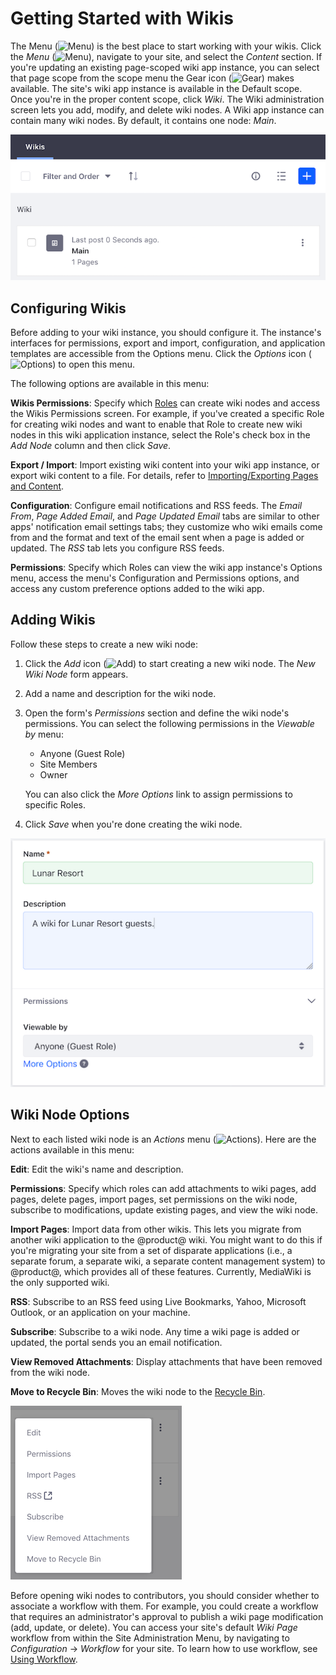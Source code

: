 # Getting Started with Wikis [](id=getting-started-with-wikis)

The Menu (![Menu](../../../../images/icon-menu.png)) 
is the best place to start working with your wikis. Click the *Menu* 
(![Menu](../../../../images/icon-menu.png)), navigate to your site, and select 
the *Content* section. If you're updating an existing page-scoped wiki app 
instance, you can select that page scope from the scope menu the Gear icon
(![Gear](../../../../images/icon-control-menu-gear.png)) 
makes available. The site's wiki app instance is available in the Default scope. 
Once you're in the proper content scope, click *Wiki*. The Wiki administration 
screen lets you add, modify, and delete wiki nodes. A Wiki app instance can 
contain many wiki nodes. By default, it contains one node: *Main*. 

![Figure 1: The Wiki app instance has a wiki node named *Main* with a single front page. You can build on the Main node or click the Add icon to create a new node.](../../../../images/wiki-admin-empty.png)

## Configuring Wikis [](id=configuring-wikis)

Before adding to your wiki instance, you should configure it. The instance's 
interfaces for permissions, export and import, configuration, and application 
templates are accessible from the Options menu. Click the
*Options* icon 
(![Options](../../../../images/icon-options.png)) to open this menu.

The following options are available in this menu: 

**Wikis Permissions**: Specify which
[Roles](/discover/portal/-/knowledge_base/7-1/roles-and-permissions) can create
wiki nodes and access the Wikis Permissions screen. For example, if you've
created a specific Role for creating wiki nodes and want to enable that Role to
create new wiki nodes in this wiki application instance, select the Role's
check box in the *Add Node* column and then click *Save*. 

**Export / Import**: Import existing wiki content into your wiki app instance,
or export wiki content to a file. For details, refer to 
[Importing/Exporting Pages and Content](/discover/portal/-/knowledge_base/7-1/importing-exporting-pages-and-content).

**Configuration**: Configure email notifications and RSS feeds. The *Email
From*, *Page Added Email*, and *Page Updated Email* tabs are similar to other
apps' notification email settings tabs; they customize who wiki emails come
from and the format and text of the email sent when a page is added or updated.
The *RSS* tab lets you configure RSS feeds. 

**Permissions**: Specify which Roles can view the wiki app instance's Options
menu, access the menu's Configuration and Permissions options, and access any
custom preference options added to the wiki app. 

## Adding Wikis [](id=adding-wikis)

Follow these steps to create a new wiki node: 

1.  Click the *Add* icon 
    (![Add](../../../../images/icon-add.png)) to start creating a new wiki node. 
    The *New Wiki Node* form appears. 

2.  Add a name and description for the wiki node. 

3.  Open the form's *Permissions* section and define the wiki node's 
    permissions. You can select the following permissions in the *Viewable
    by* menu:

    -   Anyone (Guest Role)
    -   Site Members
    -   Owner

    You can also click the *More Options* link to assign permissions to specific 
    Roles. 

4.  Click *Save* when you're done creating the wiki node. 

![Figure 2: The New Wiki Node form lets you describe your new node, set view permissions, and set permissions for the Guest and Site Member roles.](../../../../images/wiki-new-wiki-node.png)

## Wiki Node Options [](id=wiki-node-options)

Next to each listed wiki node is an *Actions* menu 
(![Actions](../../../../images/icon-actions.png)). Here are the actions available 
in this menu: 

**Edit**: Edit the wiki's name and description.

**Permissions**: Specify which roles can add attachments to wiki pages, add
pages, delete pages, import pages, set permissions on the wiki node, subscribe
to modifications, update existing pages, and view the wiki node. 

**Import Pages**: Import data from other wikis. This lets you migrate from
another wiki application to the @product@ wiki. You might want to do this if
you're migrating your site from a set of disparate applications (i.e.,
a separate forum, a separate wiki, a separate content management system) to
@product@, which provides all of these features. Currently, MediaWiki is the
only supported wiki.

**RSS**: Subscribe to an RSS feed using Live Bookmarks, Yahoo, Microsoft
Outlook, or an application on your machine.

**Subscribe**: Subscribe to a wiki node. Any time a wiki page is added or
updated, the portal sends you an email notification. 

**View Removed Attachments**: Display attachments that have been removed from
the wiki node. 

**Move to Recycle Bin**: Moves the wiki node to the 
[Recycle Bin](/discover/portal/-/knowledge_base/7-1/restoring-deleted-assets). 

![Figure 3: Each wiki node's Actions menu lists actions you can perform.](../../../../images/wiki-options.png)

Before opening wiki nodes to contributors, you should consider whether to 
associate a workflow with them. For example, you could create a workflow that
requires an administrator's approval to publish a wiki page modification (add,
update, or delete). You can access your site's default *Wiki Page* workflow from
within the Site Administration Menu, by navigating to *Configuration* &rarr; 
*Workflow* for your site. To learn how to use workflow, see 
[Using Workflow](/discover/portal/-/knowledge_base/7-1/using-workflow). 
